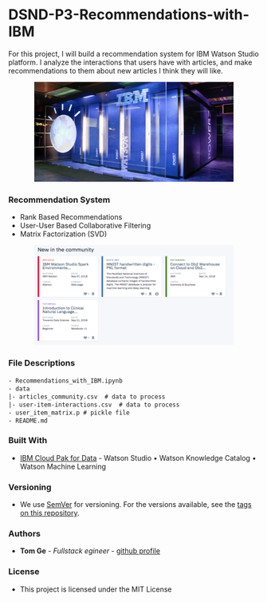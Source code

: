 # DSND-P3-Recommendations-with-IBM

For this project, I will build a recommendation system for IBM Watson Studio platform. I analyze the interactions that users have with articles, and make recommendations to them about new articles I think they will like. 

<div align="center">
<img src="assets/IBM_Waston_1.png" height="200" width="400">
</div>

### Recommendation System

- Rank Based Recommendations
- User-User Based Collaborative Filtering
- Matrix Factorization (SVD)

<div align="center">
<img src="assets/IBM_Waston_2.png" height="200" width="400">
</div>

### File Descriptions <a name="files"></a>
```
- Recommendations_with_IBM.ipynb
- data
|- articles_community.csv  # data to process 
|- user-item-interactions.csv  # data to process
- user_item_matrix.p # pickle file 
- README.md
```
### Built With

* [IBM Cloud Pak for Data](https://dataplatform.cloud.ibm.com/) - Watson Studio • Watson Knowledge Catalog • Watson Machine Learning

### Versioning

* We use [SemVer](http://semver.org/) for versioning. For the versions available, see the [tags on this repository](https://github.com/your/project/tags).

### Authors

* **Tom Ge** - *Fullstack egineer* - [github profile](https://github.com/tomgtqq)

### License

* This project is licensed under the MIT License
